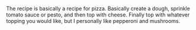 The recipe is basically a recipe for pizza. Basically create a dough, sprinkle tomato sauce or pesto, and then top with cheese. Finally top with whatever topping you would like, but I personally like pepperoni and mushrooms.